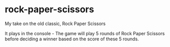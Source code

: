 # rock-paper-scissors
My take on the old classic, Rock Paper Scissors

It plays in the console - The game will play 5 rounds of Rock Paper Scissors before deciding a winner based on the score of these 5 rounds. 
